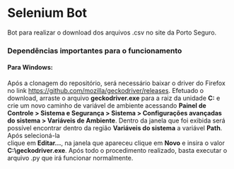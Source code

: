 # Selenium Bot
Bot para realizar o download dos arquivos .csv no site da Porto Seguro.
### Dependências importantes para o funcionamento
#### Para Windows: 
Após a clonagem do repositório, será necessário baixar o driver do Firefox no link https://github.com/mozilla/geckodriver/releases. 
Efetuado o download, arraste o arquivo **geckodriver.exe** para a raiz da unidade **C:** e crie um novo caminho de variável de 
ambiente acessando **Painel de Controle > Sistema e Segurança > Sistema > Configurações avançadas do sistema > Variáveis de Ambiente**. Dentro da 
janela que foi exibida será possível encontrar dentro da região **Variáveis do sistema** a variável **Path**. Após selecioná-la  
clique em **Editar...**, na janela que apareceu clique em **Novo** e insira o valor **C:\geckodriver.exe**. Após todo o procedimento 
realizado, basta executar o arquivo .py que irá funcionar normalmente.
